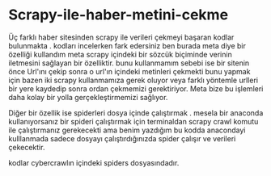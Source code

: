 # Scrapy-ile-haber-metini-cekme
Üç farklı haber sitesinden scrapy ile  verileri çekmeyi başaran kodlar bulunmakta . 
kodları incelerken fark edersiniz ben burada meta diye bir özelliği kullandım
meta scrapy içindeki bir sözcük biçiminde verinin iletmesini sağlayan bir özelliktir. bunu kullanmamım sebebi ise 
bir sitenin önce Url'ını çekip sonra o url'ın içindeki metinleri çekmekti bunu yapmak için bazen iki scrapy kullanmamıza gerek 
oluyor veya farklı yöntemle urlleri bir yere kaydedip sonra ordan çekmemizi gerektiriyor. Meta bize bu işlemleri daha kolay bir yolla
gerçekleştirmemizi sağlıyor.

Diğer bir özellik ise spiderleri dosya içinde çalıştırmak . mesela bir anaconda kullanıyorsanız bir spideri çalıştırmak için terminaldan scrapy crawl komutu ile çalıştırmanız gerekecekti ama benim yazdığım bu kodda anacondayi kulllanmada sadece dosyayı çalıştırdığınızda spider çalışır ve verileri çekecektir.

kodlar cybercrawlın içindeki spiders dosyasındadır.
